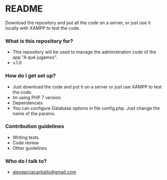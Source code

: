 # README #

Download the repository and put all the code on a server, or just use it locally with XAMPP to test the code.

### What is this repository for? ###

* This repository will be used to manage the administration code of the app "A qué jugamos".
* v.1.0

### How do I get set up? ###

* Just download the code and put it on a server or just use XAMPP to test the code.
* Im using PHP 7 version.
* Dependencies
* You can configure Database options in file config.php. Just change the name of the params.

### Contribution guidelines ###

* Writing tests
* Code review
* Other guidelines

### Who do I talk to? ###

* alexgarciacarballo@gmail.com